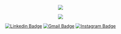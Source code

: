 <p align="center">
  <img align="center" src="https://github-readme-stats.vercel.app/api?username=evelinmarques&show_icons=true&theme=dracula"> 
</p>

<p align="center">
  <img align="center" src="https://github-readme-stats.vercel.app/api/top-langs/?username=evelinmarques&layout=compact&theme=dracula"> 
</p>

<p align="center">
<a href="https://www.linkedin.com/in/evelinmarquess/" target="blank"><img alt="Linkedin Badge" src="https://img.shields.io/badge/-Evelin%20Marques-563D7C?style=flat-square&logo=Linkedin&logoColor=white&link=https://www.linkedin.com/in/evelinmarquess/"/></a>
<a href="mailto:http.evelinmarques@gmail.com" target="blank"><img alt="Gmail Badge" src="https://img.shields.io/badge/-http.evelinmarques@gmail.com-563D7C?style=flat-square&logo=Gmail&logoColor=white&link=mailto:http.evelinmarques@gmail.com"/></a>
 <a href="https://www.instagram.com/evelin.marques/" target="blank"><img alt="Instagram Badge" src="https://img.shields.io/badge/-evelin.marques-563D7C?style=flat-square&logo=Instagram&logoColor=white&link=https://www.instagram.com/evelin.marques/"/></a>
</p>

<!--
**evelinmarques/evelinmarques** is a ✨ _special_ ✨ repository because its `README.md` (this file) appears on your GitHub profile.

Here are some ideas to get you started:

- 🔭 I’m currently working on ...
- 🌱 I’m currently learning ...
- 👯 I’m looking to collaborate on ...
- 🤔 I’m looking for help with ...
- 💬 Ask me about ...
- 📫 How to reach me: ...
- 😄 Pronouns: ...
- ⚡ Fun fact: ...
-->
